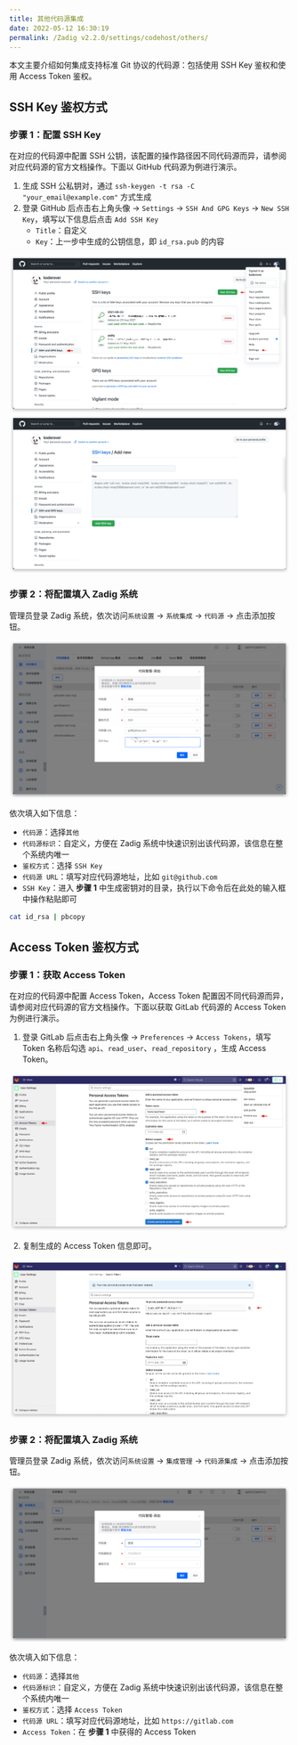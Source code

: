 ```yaml
---
title: 其他代码源集成
date: 2022-05-12 16:30:19
permalink: /Zadig v2.2.0/settings/codehost/others/
---
```


本文主要介绍如何集成支持标准 Git 协议的代码源：包括使用 SSH Key 鉴权和使用 Access Token 鉴权。

## SSH Key 鉴权方式

### 步骤 1：配置 SSH Key

在对应的代码源中配置 SSH 公钥，该配置的操作路径因不同代码源而异，请参阅对应代码源的官方文档操作。下面以 GitHub 代码源为例进行演示。

1. 生成 SSH 公私钥对，通过 `ssh-keygen -t rsa -C "your_email@example.com"` 方式生成
2. 登录 GitHub 后点击右上角头像 -> `Settings` -> `SSH And GPG Keys` -> `New SSH Key`，填写以下信息后点击 `Add SSH Key`
    -  `Title`：自定义
    -  `Key`：上一步中生成的公钥信息，即 `id_rsa.pub` 的内容

![github_ssh_key](../../../../_images/github_ssh_key.png)
![github_ssh_key](../../../../_images/github_ssh_key_1.png)

### 步骤 2：将配置填入 Zadig 系统

管理员登录 Zadig 系统，依次访问`系统设置` -> `系统集成` -> `代码源` -> 点击添加按钮。

![other_git_config](../../../../_images/ssh_key_git_config.png)

依次填入如下信息：

- `代码源`：选择`其他`
- `代码源标识`：自定义，方便在 Zadig 系统中快速识别出该代码源，该信息在整个系统内唯一
- `鉴权方式`：选择 `SSH Key`
- `代码源 URL`：填写对应代码源地址，比如 `git@github.com`
- `SSH Key`：进入 **步骤 1** 中生成密钥对的目录，执行以下命令后在此处的输入框中操作粘贴即可

``` bash
cat id_rsa | pbcopy
```

## Access Token 鉴权方式

### 步骤 1：获取 Access Token

在对应的代码源中配置 Access Token，Access Token 配置因不同代码源而异，请参阅对应代码源的官方文档操作。下面以获取 GitLab 代码源的 Access Token 为例进行演示。

1. 登录 GitLab 后点击右上角头像 -> `Preferences` -> `Access Tokens`，填写 Token 名称后勾选 `api`、`read_user`、`read_repository` ，生成 Access Token。

![other_git_config](../../../../_images/gitlab_access_token.png)

2. 复制生成的 Access Token 信息即可。

![other_git_config](../../../../_images/gitlab_access_token_2.png)

### 步骤 2：将配置填入 Zadig 系统

管理员登录 Zadig 系统，依次访问`系统设置` -> `集成管理` -> `代码源集成` -> 点击添加按钮。

![other_git_config](../../../../_images/access_token_git_config.png)

依次填入如下信息：

- `代码源`：选择`其他`
- `代码源标识`：自定义，方便在 Zadig 系统中快速识别出该代码源，该信息在整个系统内唯一
- `鉴权方式`：选择 `Access Token`
- `代码源 URL`：填写对应代码源地址，比如 `https://gitlab.com`
- `Access Token`：在 **步骤 1** 中获得的 Access Token
